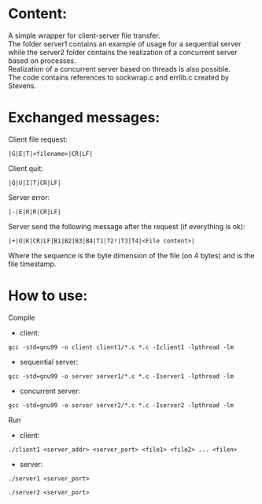 # Content:
A simple wrapper for client-server file transfer. <br>
The folder server1 contains an example of usage for a sequential server while the server2 folder contains the realization of a concurrent server based on processes.
<br>
Realization of a concurrent server based on threads is also possible.
<br>
The code contains references to sockwrap.c and errlib.c created by Stevens.
<br>


# Exchanged messages: 
Client file request:
```
|G|E|T|<filename>|CR|LF|
```
Client quit:
```
|Q|U|I|T|CR|LF|
```
Server error:
```
|-|E|R|R|CR|LF|
```
Server send the following message after the request (if everything is ok):
```
|+|O|K|CR|LF|B1|B2|B3|B4|T1|T2!|T3|T4|<File content>|
```
Where the sequence <B1 B2 B3 B4> is the byte dimension of the file (on 4 bytes) and <T1 T2 T3 T4> is the file timestamp.



# How to use:
Compile
- client: <br>
```
gcc -std=gnu99 -o client client1/*.c *.c -Iclient1 -lpthread -lm
```
- sequential server: <br>
```
gcc -std=gnu99 -o server server1/*.c *.c -Iserver1 -lpthread -lm
```
- concurrent server: <br>
```
gcc -std=gnu99 -o server server2/*.c *.c -Iserver2 -lpthread -lm
```

Run
- client: <br>
```
./client1 <server_addr> <server_port> <file1> <file2> ... <filen>
```
- server: <br>
```
./server1 <server_port>
```
```
./server2 <server_port>
```

